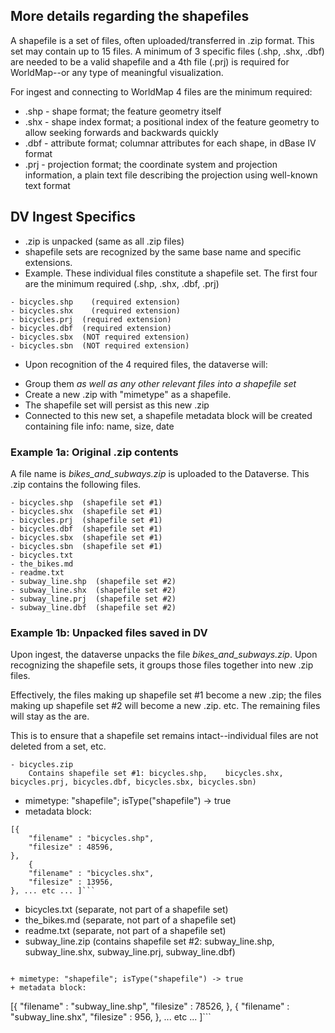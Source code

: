 ## More details regarding the shapefiles

A shapefile is a set of files, often uploaded/transferred in .zip format.  This set may contain up to 15 files.  A minimum of 3 specific files (.shp, .shx, .dbf) are needed to be a valid shapefile and a 4th file (.prj) is required for WorldMap--or any type of meaningful visualization.  

For ingest and connecting to WorldMap 4 files are the minimum required:

* .shp - shape format; the feature geometry itself
* .shx - shape index format; a positional index of the feature geometry to allow seeking forwards and backwards quickly
* .dbf - attribute format; columnar attributes for each shape, in dBase IV format
* .prj - projection format; the coordinate system and projection information, a plain text file describing the projection using well-known text format


## DV Ingest Specifics

+  .zip is unpacked (same as all .zip files)
+  shapefile sets are recognized by the same base name and specific extensions.
+  Example.  These individual files constitute a shapefile set.  The first four are the minimum required (.shp, .shx, .dbf, .prj)
```
- bicycles.shp    (required extension)
- bicycles.shx    (required extension)
- bicycles.prj	(required extension)
- bicycles.dbf	(required extension)
- bicycles.sbx	(NOT required extension)
- bicycles.sbn	(NOT required extension)
```
+  Upon recognition of the 4 required files, the dataverse will:
  * Group them _as well as any other relevant files into a shapefile set_
  * Create a new .zip with "mimetype" as a shapefile.
  * The shapefile set will persist as this new .zip
  * Connected to this new set, a shapefile metadata block will be created containing file info: name, size, date

### Example 1a: Original .zip contents

A file name is *bikes_and_subways.zip* is uploaded to the Dataverse. This .zip contains the following files.
```
- bicycles.shp  (shapefile set #1)
- bicycles.shx  (shapefile set #1)
- bicycles.prj  (shapefile set #1)
- bicycles.dbf  (shapefile set #1)
- bicycles.sbx  (shapefile set #1)
- bicycles.sbn  (shapefile set #1)
- bicycles.txt
- the_bikes.md
- readme.txt
- subway_line.shp  (shapefile set #2)
- subway_line.shx  (shapefile set #2)
- subway_line.prj  (shapefile set #2)
- subway_line.dbf  (shapefile set #2)
```		

### Example 1b: Unpacked files saved in DV

Upon ingest, the dataverse unpacks the file *bikes_and_subways.zip*.  Upon recognizing the shapefile sets, it groups those files together into new .zip files.

Effectively, the files making up shapefile set #1 become a new .zip; the files making up shapefile set #2 will become a new .zip. etc.  The remaining files  will stay as the are.

This is to ensure that a shapefile set remains intact--individual files are not deleted from a set, etc.

```
- bicycles.zip  
	Contains shapefile set #1: bicycles.shp, 	bicycles.shx, bicycles.prj, bicycles.dbf, bicycles.sbx, bicycles.sbn)
```			

+ mimetype: "shapefile"; isType("shapefile") -> true
+ metadata block: 
	
```
[{ 
	"filename" : "bicycles.shp",
	"filesize" : 48596,
},
	{ 
	"filename" : "bicycles.shx",
	"filesize" : 13956,
}, ... etc ... ]```

```
- bicycles.txt  (separate, not part of a shapefile set)
- the_bikes.md  (separate, not part of a shapefile set)
- readme.txt  (separate, not part of a shapefile set)
- subway_line.zip  (contains shapefile set #2: subway_line.shp, subway_line.shx, subway_line.prj, subway_line.dbf)
```

+ mimetype: "shapefile"; isType("shapefile") -> true	
+ metadata block: 

```
[{ 
	"filename" : "subway_line.shp",
	"filesize" : 78526,
},
	{ 
	"filename" : "subway_line.shx",
	"filesize" :  956,
}, ... etc ... ]```









